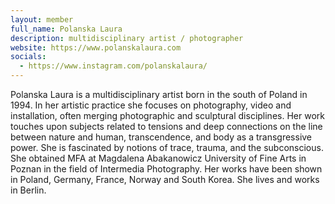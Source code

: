 ```yaml
---
layout: member
full_name: Polanska Laura
description: multidisciplinary artist / photographer
website: https://www.polanskalaura.com
socials: 
  - https://www.instagram.com/polanskalaura/
---
```

Polanska Laura is a multidisciplinary artist born in the south of Poland in 1994. In her artistic practice she focuses on photography, video and installation, often merging photographic and sculptural disciplines. Her work touches upon subjects related to tensions and deep connections on the line between nature and human, transcendence, and body as a transgressive power. She is fascinated by notions of trace, trauma, and the subconscious. She obtained MFA at Magdalena Abakanowicz University of Fine Arts in Poznan in the field of Intermedia Photography. Her works have been shown in Poland, Germany, France, Norway and South Korea. She lives and works in Berlin. 